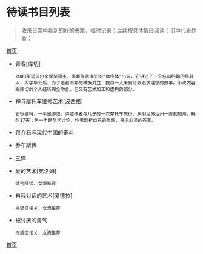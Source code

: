 # 待读书目列表
> 收录日常中看到的好的书籍，临时记录；后续按具体情形阅读；
> []中代表作者；

[首页][1]

- 青春[库切]

	`2003年诺贝尔文学奖得主、南非作家库切的"自传体"小说，它讲述了一个名叫约翰的年轻人，大学毕业后，为了逃避南非的种族对立，独自一人来到伦敦追求理想的故事。小说内容跟库切的个人经历完全吻合，但又有艺术加工和虚构的部分。
	`
- 禅与摩托车维修艺术[波西格]

	`它很独特，一半是游记，讲述作者与儿子的一次摩托车旅行，从明尼苏达州一直到加州，耗时17天；另一半是哲学讨论，作者剖析自己的思想，寻求心灵的答案。`

- 蒋介石与现代中国的奋斗
- 乔布斯传
- 三体
- 爱的艺术[弗洛姆]

	`适合精读，女流推荐`

- 自我对话的艺术[爱德拉]

	`拖延症相关，女流推荐`

- 被讨厌的勇气

	`拖延症相关，女流推荐`

[首页][2]

[1]:	README.md
[2]:	README.md